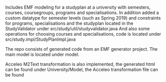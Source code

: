 Includes EMF modeling for a studyplan at a university with semesters, courses, coursegroups, programs and specialisations. In addition added a custom datatype for semester levels (such as Spring 2019) and constraints for programs, specialisations and the studyplan located in the StudyValidator under src/study/util/studyvalidator.java And also some operations for choosing courses and specialisations, code is located under src/study.impl/StudyPlanImpl.java

The repo consists of generated code from an EMF generator project. The main model is located under model.

Acceleo M2Text transformation is also implemented, the generated html can be found under University/Model, the Acceleo transformation file can be found
